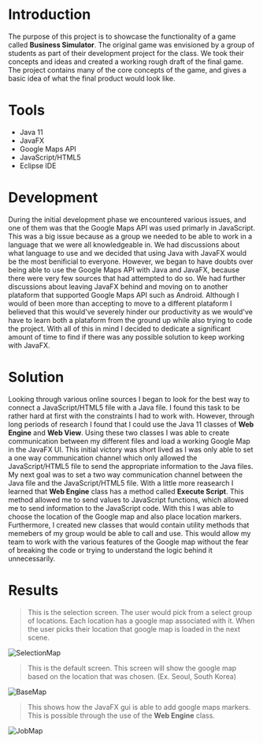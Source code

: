 # Introduction
The purpose of this project is to showcase the functionality of a game called **Business Simulator**. The original game was envisioned by a group of students as part of their 
development project for the class. We took their concepts and ideas and created a working rough draft of the final game. The project contains many of the core concepts of the
game, and gives a basic idea of what the final product would look like. 

# Tools
* Java 11
* JavaFX
* Google Maps API
* JavaScript/HTML5
* Eclipse IDE

# Development 
During the initial development phase we encountered various issues, and one of them was that the Google Maps API was used primarly in JavaScript. This was a big issue because as 
a group we needed to be able to work in a language that we were all knowledgeable in. We had discussions about what language to use and we decided that using Java with JavaFX would 
be the most benificial to everyone. However, we began to have doubts over being able to use the Google Maps API with Java and JavaFX, because there were very few sources that had 
attempted to do so. We had further discussions about leaving JavaFX behind and moving on to another plataform that supported Google Maps API such as Android. Although I would of 
been more than accepting to move to a different plataform I believed that this would've severely hinder our productivity as we would've have to learn both a plataform from the
ground up while also trying to code the project. With all of this in mind I decided to dedicate a significant amount of time to find if there was any possible solution to keep 
working with JavaFX. 

# Solution
Looking through various online sources I began to look for the best way to connect a JavaScript/HTML5 file with a Java file. I found this task to be rather hard at first with 
the constraints I had to work with. However, through long periods of research I found that I could use the Java 11 classes of **Web Engine** and **Web View**. Using these two
classes I was able to create communication between my different files and load a working Google Map in the JavaFX UI. This initial victory was short lived as I was only able to 
set a one way communication channel which only allowed the JavaScript/HTML5 file to send the appropriate information to the Java files. My next goal was to set a two way communication channel between the Java file and the JavaScript/HTML5 file. With a little more reasearch I learned that **Web Engine** class has a method called **Execute Script**. This method allowed me to send values to JavaScript functions, which allowed me to send information to the JavaScript code. With this I was able to choose the location
of the Google map and also place location markers. Furthermore, I created new classes that would contain utility methods that memebers of my group would be able to call and use.
This would allow my team to work with the various features of the Google map without the fear of breaking the code or trying to understand the logic behind it unnecessarily. 


# Results

> This is the selection screen. The user would pick from a select group of locations. Each location has a google map associated with it. When the user picks their location
that google map is loaded in the next scene.

![SelectionMap](https://user-images.githubusercontent.com/33674827/103722606-fa1f2a80-4f95-11eb-9822-46d68879fe26.PNG)

> This is the default screen. This screen will show the google map based on the location that was chosen. (Ex. Seoul, South Korea)

![BaseMap](https://user-images.githubusercontent.com/33674827/103722689-1de27080-4f96-11eb-8381-cbb3f90d5196.PNG)

> This shows how the JavaFX gui is able to add google maps markers. This is possible through the use of the **Web Engine** class.

![JobMap](https://user-images.githubusercontent.com/33674827/103722653-102ceb00-4f96-11eb-99d5-3f4fbab4cd02.PNG)
